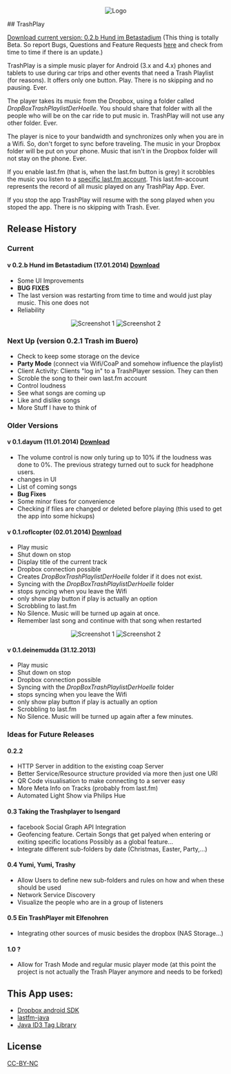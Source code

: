 <p align="center">
<img src="https://raw.github.com/TVLuke/TrashPlay/master/res/drawable-hdpi/ic_launcher.png" alt="Logo"/>
</p>
## TrashPlay

[Download current version: 0.2.b Hund im Betastadium](https://www.dropbox.com/s/qe885dgip6c31rt/TrashPlay_0.2hundbeta.apk)
(This thing is totally Beta. So report Bugs, Questions and Feature Requests [here](https://github.com/TVLuke/TrashPlay/issues) and check from time to time if there is an update.)

TrashPlay is a simple music player for Android (3.x and 4.x) phones and tablets to use during car trips and other events that need a Trash Playlist (for reasons). It offers only one button. Play. There is no skipping and no pausing. Ever.

The player takes its music from the Dropbox, using a folder called _DropBoxTrashPlaylistDerHoelle_. You should share that folder with all the people who will be on the car ride to put music in. TrashPlay will not use any other folder. Ever.

The player is nice to your bandwidth and synchronizes only when you are in a Wifi. So, don't forget to sync before traveling. The music in your Dropbox folder will be put on your phone. Music that isn't in the Dropbox folder will not stay on the phone. Ever.

If you enable last.fm (that is, when the last.fm button is grey) it scrobbles the music you listen to a [specific last.fm account](http://www.lastfm.de/user/TrashPlayList). This last.fm-account represents the record of all music played on any TrashPlay App. Ever.

If you stop the app TrashPlay will resume with the song played when you stoped the app. There is no skipping with Trash. Ever.

## Release History

### Current

#### v 0.2.b Hund im Betastadium (17.01.2014) [Download](https://www.dropbox.com/s/qe885dgip6c31rt/TrashPlay_0.2hundbeta.apk)
* Some UI Improvements
* **BUG FIXES**
* The last version was restarting from time to time and would just play music. This one does not
* Reliability

<p align="center">
<img src="https://raw.github.com/TVLuke/TrashPlay/master/screenshots/trashplay02b_a.png" alt="Screenshot 1"/>
<img src="https://raw.github.com/TVLuke/TrashPlay/master/screenshots/trashplay02b_b.png" alt="Screenshot 2"/>
</p>

### Next Up (version 0.2.1 Trash im Buero)
* Check to keep some storage on the device
* **Party Mode** (connect via Wifi/CoaP and somehow influence the playlist)
* Client Activity: Clients "log in" to a TrashPlayer session. They can then 
 * Scroble the song to their own last.fm account
 * Control loudness
 * See what songs are coming up
 * Like and dislike songs
 * More Stuff I have to think of

### Older Versions
#### v 0.1.dayum (11.01.2014) [Download](https://www.dropbox.com/s/w2z350mt5urbu20/TrashPlay_0.1.dayum.apk)
* The volume control is now only turing up to 10% if the loudness was done to 0%. The previous strategy turned out to suck for headphone users.
* changes in UI
* List of coming songs
* **Bug Fixes**
* Some minor fixes for convenience
* Checking if files are changed or deleted before playing (this used to get the app into some hickups)

#### v 0.1.roflcopter (02.01.2014) [Download](https://www.dropbox.com/s/g0jf9bbckhkohtk/TrasPlay_0.1.roflcopter.apk)
* Play music
* Shut down on stop
* Display title of the current track
* Dropbox connection possible
* Creates _DropBoxTrashPlaylistDerHoelle_ folder if it does not exist.
* Syncing with the _DropBoxTrashPlaylistDerHoelle_ folder
* stops syncing when you leave the Wifi
* only show play button if play is actually an option
* Scrobbling to last.fm
* No Silence. Music will be turned up again at once.
* Remember last song and continue with that song when restarted

<p align="center">
<img src="https://raw.github.com/TVLuke/TrashPlay/master/screenshots/device-2014-01-02-191841.png" alt="Screenshot 1"/>
<img src="https://raw.github.com/TVLuke/TrashPlay/master/screenshots/device-2014-01-02-191103.png" alt="Screenshot 2"/>
</p>

#### v 0.1.deinemudda (31.12.2013)
* Play music
* Shut down on stop
* Dropbox connection possible
* Syncing with the _DropBoxTrashPlaylistDerHoelle_ folder
* stops syncing when you leave the Wifi
* only show play button if play is actually an option
* Scrobbling to last.fm
* No Silence. Music will be turned up again after a few minutes.

### Ideas for Future Releases 
#### 0.2.2
* HTTP Server in addition to the existing coap Server
* Better Service/Resource structure provided via more then just one URI
* QR Code visualisation to make connecting to a server easy
* More Meta Info on Tracks (probably from last.fm)
* Automated Light Show via Philips Hue

#### 0.3 Taking the Trashplayer to Isengard
* facebook Social Graph API Integration
* Geofencing feature. Certain Songs that get palyed when entering or exiting specific locations Possibly as a global feature...
* Integrate different sub-folders by date (Christmas, Easter, Party,...)

#### 0.4 Yumi, Yumi, Trashy
* Allow Users to define new sub-folders and rules on how and when these should be used
* Network Service Discovery
* Visualize the people who are in a group of listeners

#### 0.5 Ein TrashPlayer mit Elfenohren
* Integrating other sources of music besides the dropbox (NAS Storage...)

#### 1.0 ?
* Allow for Trash Mode and regular music player mode (at this point the project is not actually the Trash Player anymore and needs to be forked)


## This App uses:
* [Dropbox android SDK](https://www.dropbox.com/developers/core/sdks/android)
* [lastfm-java](https://code.google.com/p/lastfm-java/)
* [Java ID3 Tag Library](http://javamusictag.sourceforge.net/)

## License
[CC-BY-NC](http://creativecommons.org/licenses/by-nc/4.0/)
